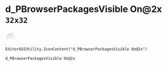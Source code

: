 # d_PBrowserPackagesVisible On@2x `32x32`
<img src="/img/d_PBrowserPackagesVisible%20On.png" width=32 height=32>

``` CSharp
EditorGUIUtility.IconContent("d_PBrowserPackagesVisible On@2x")
```
```
d_PBrowserPackagesVisible On@2x
```
